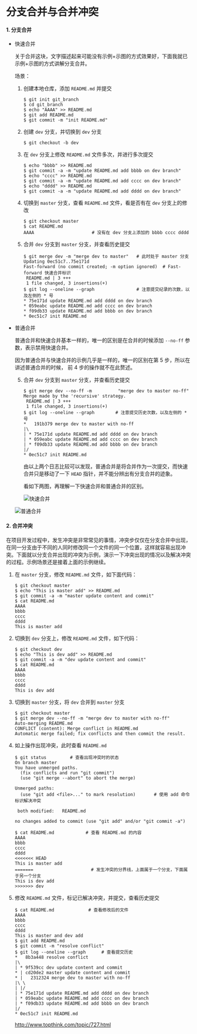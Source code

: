 # 分支合并与合并冲突

#### 1. 分支合并

* 快速合并

  关于合并这块，文字描述起来可能没有示例+示图的方式效果好，下面我就已示例+示图的方式讲解分支合并。

  场景：

  1. 创建本地仓库，添加 `README.md` 并提交

     ```shell
     $ git init git_branch
     $ cd git_branch
     $ echo "AAAA" >> README.md
     $ git add README.md
     $ git commit -m "init README.md"
     ```

  2. 创建 `dev` 分支，并切换到 `dev` 分支

     ```shell
     $ git checkout -b dev
     ```

  3. 在 `dev` 分支上修改 `README.md` 文件多次，并进行多次提交

     ```shell
     $ echo "bbbb" >> README.md
     $ git commit -a -m "update README.md add bbbb on dev branch"
     $ echo "cccc" >> README.md
     $ git commit -a -m "update README.md add cccc on dev branch"
     $ echo "dddd" >> README.md
     $ git commit -a -m "update README.md add dddd on dev branch"
     ```

  4. 切换到 `master` 分支，查看 `README.md` 文件，看是否有在 `dev` 分支上的修改

     ```shell
     $ git checkout master
     $ cat README.md
     AAAA                      # 没有在 dev 分支上添加的 bbbb cccc dddd
     ```

  5. 合并 `dev` 分支到 `master` 分支，并查看历史提交

     ```shell
     $ git merge dev -m "merge dev to master"   # 此时处于 master 分支
     Updating 0ec51c7..75e171d
     Fast-forward (no commit created; -m option ignored)  # Fast-forward 快速合并标识
      README.md | 3 +++
      1 file changed, 3 insertions(+)
     $ git log --oneline --graph                # 注意提交纪录的次数，以及左侧的 * 号
     * 75e171d update README.md add dddd on dev branch
     * 059eabc update README.md add cccc on dev branch
     * f09db33 update README.md add bbbb on dev branch
     * 0ec51c7 init README.md
     ```

* 普通合并

  普通合并和快速合并基本一样的，唯一的区别是在合并的时候添加 `--no-ff` 参数，表示禁用快速合并。

  因为普通合并与快速合并的示例几乎是一样的，唯一的区别在第 5 步，所以在讲述普通合并的时候， 前 4 步的操作就不在此赘述。

  5. 合并 `dev` 分支到 `master` 分支，并查看历史提交

     ```shell
     $ git merge dev --no-ff -m          "merge dev to master no-ff"
     Merge made by the 'recursive' strategy.
      README.md | 3 +++
      1 file changed, 3 insertions(+)
     $ git log --oneline --graph        # 注意提交历史次数，以及左侧的 * 号
     *   191b379 merge dev to master with no-ff
     |\
     | * 75e171d update README.md add dddd on dev branch
     | * 059eabc update README.md add cccc on dev branch
     | * f09db33 update README.md add bbbb on dev branch
     |/
     * 0ec51c7 init README.md
     ```

     由以上两个日志比较可以发现，普通合并是将合并作为一次提交，而快速合并只是移动了一下 `HEAD` 指针，并不能分辨出有分支合并的迹象。

     看如下两图，再理解一下快速合并和普通合并的区别。

     ![快速合并](../images/git_branch_05.png)

  ![普通合并](../images/git_branch_06.png)

#### 2. 合并冲突

在项目开发过程中，发生冲突是非常常见的事情，冲突步仅仅在分支合并中出现，在同一分支由于不同的人同时修改同一个文件的同一个位置，这样就容易出现冲突。下面就以分支合并出现的冲突为示例，演示一下冲突出现的情况以及解决冲突的过程。示例场景还是接着上面的示例继续。

1. 在 `master` 分支，修改 `README.md` 文件，如下面代码：

   ```shell
   $ git checkout master
   $ echo "This is master add" >> README.md
   $ git commit -a -m "master update content and commit"
   $ cat README.md
   AAAA
   bbbb
   cccc
   dddd
   This is master add
   ```

2. 切换到 `dev` 分支上，修改 `README.md` 文件，如下代码：

   ```shell
   $ git checkout dev
   $ echo "This is dev add" >> README.md
   $ git commit -a -m "dev update content and commit"
   $ cat README.md
   AAAA
   bbbb
   cccc
   dddd
   This is dev add
   ```

3. 切换到 `master` 分支，将 `dev` 合并到 `master` 分支

   ```shell
   $ git checkout master
   $ git merge dev --no-ff -m "merge dev to master with no-ff"
   Auto-merging README.md
   CONFLICT (content): Merge conflict in README.md
   Automatic merge failed; fix conflicts and then commit the result.
   ```

4. 如上操作出现冲突，此时查看 `README.md`

   ```shell
   $ git status			# 查看出现冲突时的状态
   On branch master
   You have unmerged paths.
     (fix conflicts and run "git commit")
     (use "git merge --abort" to abort the merge)
   
   Unmerged paths:
     (use "git add <file>..." to mark resolution)		# 使用 add 命令标识解决冲突
   
   	both modified:   README.md
   
   no changes added to commit (use "git add" and/or "git commit -a")
   
   $ cat README.md            # 查看 README.md 的内容
   AAAA
   bbbb
   cccc
   dddd
   <<<<<<< HEAD
   This is master add
   =======						# 发生冲突的分界线，上面属于一个分支，下面属于另一个分支
   This is dev add
   >>>>>>> dev
   ```

5. 修改 `README.md` 文件，标记已解决冲突，并提交，查看历史提交

   ```shell
   $ cat README.md             # 查看修改后的文件
   AAAA
   bbbb
   cccc
   dddd
   This is master and dev add
   $ git add README.md
   $ git commit -m "resolve conflict"
   $ git log --oneline --graph      # 查看提交历史
   *   8b3a448 resolve conflict
   |\
   | * 9f539cc dev update content and commit
   * | cd20de2 master update content and commit
   * |   2312324 merge dev to master with no-ff
   |\ \
   | |/
   | * 75e171d update README.md add dddd on dev branch
   | * 059eabc update README.md add cccc on dev branch
   | * f09db33 update README.md add bbbb on dev branch
   |/
   * 0ec51c7 init README.md
   ```

   http://www.topthink.com/topic/727.html